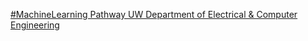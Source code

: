 [#MachineLearning Pathway   UW Department of Electrical & Computer Engineering](https://qi.tc/qi/114403)
